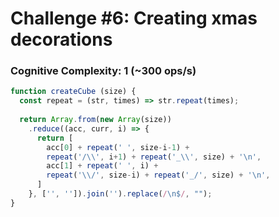 # Challenge #6: Creating xmas decorations

### Cognitive Complexity: 1 (~300 ops/s)

```js
function createCube (size) {
  const repeat = (str, times) => str.repeat(times);
  
  return Array.from(new Array(size))
    .reduce((acc, curr, i) => {
      return [
        acc[0] + repeat(' ', size-i-1) + 
        repeat('/\\', i+1) + repeat('_\\', size) + '\n',
        acc[1] + repeat(' ', i) + 
        repeat('\\/', size-i) + repeat('_/', size) + '\n',
      ]
    }, ['', '']).join('').replace(/\n$/, "");
}
```
